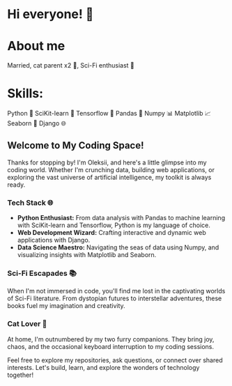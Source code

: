 # Hi everyone! 👋 

# About me

Married, cat parent x2 🐾, Sci-Fi enthusiast 🚀

# Skills:

Python 🐍
SciKit-learn 🧠
Tensorflow 🤖
Pandas 🐼
Numpy 📊
Matplotlib 📈
Seaborn 🌊
Django 🌐

<!DOCTYPE html>
<html lang="en">
<head>
  <meta charset="UTF-8">
  <meta name="viewport" content="width=device-width, initial-scale=1.0">
</head>
<body>
<h2>Welcome to My Coding Space! </h2>
<p>Thanks for stopping by! I'm Oleksii, and here's a little glimpse into my coding world. Whether I'm crunching data, building web applications, or exploring the vast universe of artificial intelligence, my toolkit is always ready.</p>
<h3>Tech Stack 🌐</h3>
<ul>
  <li><strong>Python Enthusiast:</strong> From data analysis with Pandas to machine learning with SciKit-learn and Tensorflow, Python is my language of choice.</li>
  <li><strong>Web Development Wizard:</strong> Crafting interactive and dynamic web applications with Django.</li>
  <li><strong>Data Science Maestro:</strong> Navigating the seas of data using Numpy, and visualizing insights with Matplotlib and Seaborn.</li>
</ul>
<h3>Sci-Fi Escapades 📚</h3>
<p>When I'm not immersed in code, you'll find me lost in the captivating worlds of Sci-Fi literature. From dystopian futures to interstellar adventures, these books fuel my imagination and creativity.</p>
<h3>Cat Lover 🐾</h3>
<p>At home, I'm outnumbered by my two furry companions. They bring joy, chaos, and the occasional keyboard interruption to my coding sessions.</p>
<p>Feel free to explore my repositories, ask questions, or connect over shared interests. Let's build, learn, and explore the wonders of technology together! </p>
</body>
</html>
